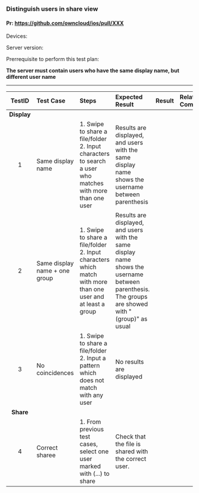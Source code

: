 ###  Distinguish users in share view 

#### Pr: https://github.com/owncloud/ios/pull/XXX 

Devices:

Server version:


Prerrequisite to perform this test plan: 

**The server must contain users who have the same display name, but different user name**

---

 
TestID | Test Case | Steps | Expected Result | Result | Related Comment
:------------: | :------------- | :------------- | :-------------- | :----- | :------
|**Display**
| 1 |  Same display name  |  1. Swipe to share a file/folder <br>2. Input characters to search a user who matches with more than one user|  Results are displayed, and users with the same display name shows the username between parenthesis
| 2 |  Same display name + one group |  1. Swipe to share a file/folder <br>2. Input characters which match with more than one user and at least a group|  Results are displayed, and users with the same display name shows the username between parenthesis. The groups are showed with "(group)" as usual
| 3 | No coincidences | 1. Swipe to share a file/folder<br> 2. Input a pattern which does not match with any user| No results are displayed  
|**Share**
| 4 |Correct sharee| 1. From previous test cases, select one user marked with (...) to share | Check that the file is shared with the correct user.
